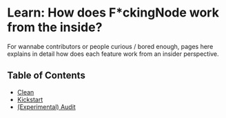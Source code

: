 # Learn: How does F*ckingNode work from the inside?

For wannabe contributors or people curious / bored enough, pages here explains in detail how does each feature work from an insider perspective.

## Table of Contents

- [Clean](clean.md)
- [Kickstart](kickstart.md)
- [(Experimental) Audit](audit.md)
